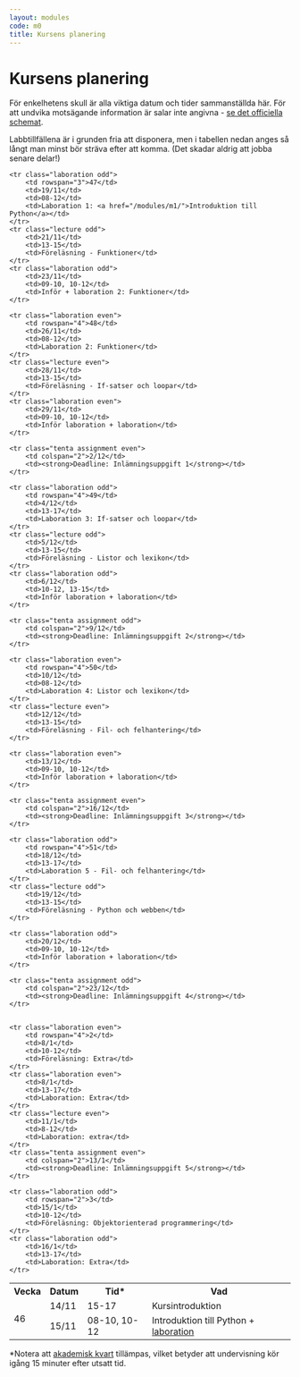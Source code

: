 ```yaml
---
layout: modules
code: m0
title: Kursens planering
---
```


# Kursens planering

För enkelhetens skull är alla viktiga datum och tider sammanställda här. För att undvika motsägande information är salar inte angivna - [se det officiella schemat](http://schema.mah.se/setup/jsp/Schema.jsp?startDatum=idag&intervallTyp=m&intervallAntal=6&sprak=SV&sokMedAND=true&forklaringar=true&resurser=k.DA354A-20182-88040-).

Labbtillfällena är i grunden fria att disponera, men i tabellen nedan anges så långt man minst bör sträva efter att komma. (Det skadar aldrig att jobba senare delar!)

<table class="table" id="plan">
    <tr class="odd header">
        <th>Vecka</th>
        <th>Datum</th>
        <th>Tid*</th>
        <th>Vad</th>
    </tr>
    <tr class="lecture even">
        <td rowspan="2">46</td>
        <td>14/11</td>
        <td>15-17</td>
        <td>Kursintroduktion</td>
    </tr>
    <tr class="laboration even">
        <td>15/11</td>
        <td>08-10, 10-12</td>
        <td>Introduktion till Python + <a href="/modules/m1/">laboration</a></td>
    </tr>

    <tr class="laboration odd">
        <td rowspan="3">47</td>
        <td>19/11</td>
        <td>08-12</td>
        <td>Laboration 1: <a href="/modules/m1/">Introduktion till Python</a></td>
    </tr>
    <tr class="lecture odd">
        <td>21/11</td>
        <td>13-15</td>
        <td>Föreläsning - Funktioner</td>
    </tr>
    <tr class="laboration odd">
        <td>23/11</td>
        <td>09-10, 10-12</td>
        <td>Inför + laboration 2: Funktioner</td>
    </tr>

    <tr class="laboration even">
        <td rowspan="4">48</td>
        <td>26/11</td>
        <td>08-12</td>
        <td>Laboration 2: Funktioner</td>
    </tr>
    <tr class="lecture even">
        <td>28/11</td>
        <td>13-15</td>
        <td>Föreläsning - If-satser och loopar</td>
    </tr>
    <tr class="laboration even">
        <td>29/11</td>
        <td>09-10, 10-12</td>
        <td>Inför laboration + laboration</td>
    </tr>

    <tr class="tenta assignment even">
        <td colspan="2">2/12</td>
        <td><strong>Deadline: Inlämningsuppgift 1</strong></td>
    </tr>

    <tr class="laboration odd">
        <td rowspan="4">49</td>
        <td>4/12</td>
        <td>13-17</td>
        <td>Laboration 3: If-satser och loopar</td>
    </tr>    
    <tr class="lecture odd">
        <td>5/12</td>
        <td>13-15</td>
        <td>Föreläsning - Listor och lexikon</td>
    </tr>
    <tr class="laboration odd">
        <td>6/12</td>
        <td>10-12, 13-15</td>
        <td>Inför laboration + laboration</td>
    </tr>
    
    <tr class="tenta assignment odd">
		<td colspan="2">9/12</td>
        <td><strong>Deadline: Inlämningsuppgift 2</strong></td>
	</tr>

    <tr class="laboration even">
        <td rowspan="4">50</td>
        <td>10/12</td>
        <td>08-12</td>
        <td>Laboration 4: Listor och lexikon</td>
    </tr>
    <tr class="lecture even">
        <td>12/12</td>
        <td>13-15</td>
        <td>Föreläsning - Fil- och felhantering</td>
    </tr>

	<tr class="laboration even">
        <td>13/12</td>
        <td>09-10, 10-12</td>
        <td>Inför laboration + laboration</td>
    </tr>

   	<tr class="tenta assignment even">
		<td colspan="2">16/12</td>
        <td><strong>Deadline: Inlämningsuppgift 3</strong></td>
	</tr>

    <tr class="laboration odd">
        <td rowspan="4">51</td>
        <td>18/12</td>
        <td>13-17</td>
        <td>Laboration 5 - Fil- och felhantering</td>
    </tr>
	<tr class="lecture odd">
		<td>19/12</td>
		<td>13-15</td>
		<td>Föreläsning - Python och webben</td>
	</tr>

    <tr class="laboration odd">
        <td>20/12</td>
		<td>09-10, 10-12</td>
        <td>Inför laboration + laboration</td>
    </tr>

    <tr class="tenta assignment odd">
		<td colspan="2">23/12</td>
        <td><strong>Deadline: Inlämningsuppgift 4</strong></td>
	</tr>


    <tr class="laboration even">
        <td rowspan="4">2</td>
        <td>8/1</td>
        <td>10-12</td>
        <td>Föreläsning: Extra</td>
    </tr>
    <tr class="laboration even">
        <td>8/1</td>
        <td>13-17</td>
        <td>Laboration: Extra</td>
    </tr>
	<tr class="lecture even">
		<td>11/1</td>
		<td>8-12</td>
		<td>Laboration: extra</td>
	</tr>
	<tr class="tenta assignment even">
		<td colspan="2">13/1</td>
        <td><strong>Deadline: Inlämningsuppgift 5</strong></td>
	</tr>

    <tr class="laboration odd">
        <td rowspan="2">3</td>
        <td>15/1</td>
        <td>10-12</td>
        <td>Föreläsning: Objektorienterad programmering</td>
    </tr>
    <tr class="laboration odd">
        <td>16/1</td>
        <td>13-17</td>
        <td>Laboration: Extra</td>
    </tr>
</table>

<p>*Notera att <a href="https://sv.wikipedia.org/wiki/Akademisk_kvart">akademisk kvart</a> tillämpas, vilket betyder att undervisning kör igång 15 minuter efter utsatt tid.</p>
